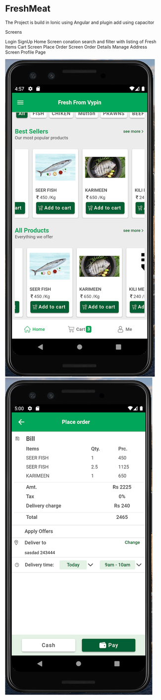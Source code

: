 # FreshMeat
The Project is build in Ionic using Angular and plugin add using capacitor

Screens

Login
SignUp
Home Screen conation search and filter with listing of Fresh Items
Cart Screen
Place Order Screen
Order Details
Manage Address Screen
Profile Page


![](readme_images/image_1.png)
![](readme_images/image_2.png)